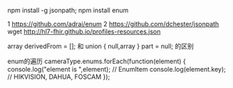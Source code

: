 npm install -g jsonpath;
npm install enum


1 https://github.com/adrai/enum
2 https://github.com/dchester/jsonpath
wget http://hl7-fhir.github.io/profiles-resources.json


array<string> derivedFrom = [];
和
union { null,array<ValueSet-batch-Request-Parameters-item-uri> } part	 = null;
的区别


enum的遍历
cameraType.enums.forEach(function(element) {
  console.log("element is ",element); // EnumItem
  console.log(element.key); // HIKVISION, DAHUA, FOSCAM
});
